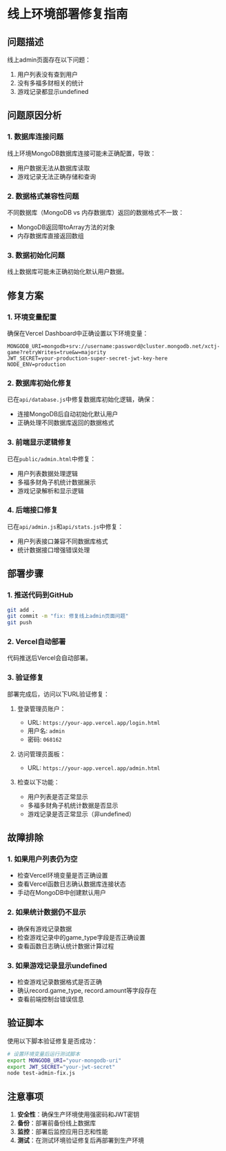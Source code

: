 # 线上环境部署修复指南

## 问题描述
线上admin页面存在以下问题：
1. 用户列表没有查到用户
2. 没有多福多财相关的统计
3. 游戏记录都显示undefined

## 问题原因分析

### 1. 数据库连接问题
线上环境MongoDB数据库连接可能未正确配置，导致：
- 用户数据无法从数据库读取
- 游戏记录无法正确存储和查询

### 2. 数据格式兼容性问题
不同数据库（MongoDB vs 内存数据库）返回的数据格式不一致：
- MongoDB返回带toArray方法的对象
- 内存数据库直接返回数组

### 3. 数据初始化问题
线上数据库可能未正确初始化默认用户数据。

## 修复方案

### 1. 环境变量配置
确保在Vercel Dashboard中正确设置以下环境变量：

```
MONGODB_URI=mongodb+srv://username:password@cluster.mongodb.net/xctj-game?retryWrites=true&w=majority
JWT_SECRET=your-production-super-secret-jwt-key-here
NODE_ENV=production
```

### 2. 数据库初始化修复
已在`api/database.js`中修复数据库初始化逻辑，确保：
- 连接MongoDB后自动初始化默认用户
- 正确处理不同数据库返回的数据格式

### 3. 前端显示逻辑修复
已在`public/admin.html`中修复：
- 用户列表数据处理逻辑
- 多福多财角子机统计数据展示
- 游戏记录解析和显示逻辑

### 4. 后端接口修复
已在`api/admin.js`和`api/stats.js`中修复：
- 用户列表接口兼容不同数据库格式
- 统计数据接口增强错误处理

## 部署步骤

### 1. 推送代码到GitHub
```bash
git add .
git commit -m "fix: 修复线上admin页面问题"
git push
```

### 2. Vercel自动部署
代码推送后Vercel会自动部署。

### 3. 验证修复
部署完成后，访问以下URL验证修复：

1. 登录管理员账户：
   - URL: `https://your-app.vercel.app/login.html`
   - 用户名: `admin`
   - 密码: `068162`

2. 访问管理员面板：
   - URL: `https://your-app.vercel.app/admin.html`

3. 检查以下功能：
   - 用户列表是否正常显示
   - 多福多财角子机统计数据是否显示
   - 游戏记录是否正常显示（非undefined）

## 故障排除

### 1. 如果用户列表仍为空
- 检查Vercel环境变量是否正确设置
- 查看Vercel函数日志确认数据库连接状态
- 手动在MongoDB中创建默认用户

### 2. 如果统计数据仍不显示
- 确保有游戏记录数据
- 检查游戏记录中的game_type字段是否正确设置
- 查看函数日志确认统计数据计算过程

### 3. 如果游戏记录显示undefined
- 检查游戏记录数据格式是否正确
- 确认record.game_type, record.amount等字段存在
- 查看前端控制台错误信息

## 验证脚本

使用以下脚本验证修复是否成功：

```bash
# 设置环境变量后运行测试脚本
export MONGODB_URI="your-mongodb-uri"
export JWT_SECRET="your-jwt-secret"
node test-admin-fix.js
```

## 注意事项

1. **安全性**：确保生产环境使用强密码和JWT密钥
2. **备份**：部署前备份线上数据库
3. **监控**：部署后监控应用日志和性能
4. **测试**：在测试环境验证修复后再部署到生产环境